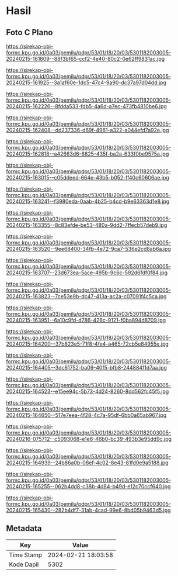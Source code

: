 # Hasil

## Foto C Plano

https://sirekap-obj-formc.kpu.go.id/0a03/pemilu/pdpr/53/01/18/20/03/5301182003005-20240215-161809--88f3bf65-ccf2-4e40-80c2-0e62ff9831ac.jpg

https://sirekap-obj-formc.kpu.go.id/0a03/pemilu/pdpr/53/01/18/20/03/5301182003005-20240215-161925--3a1af60e-1dc5-47c4-9a90-dc37a97d04dd.jpg

https://sirekap-obj-formc.kpu.go.id/0a03/pemilu/pdpr/53/01/18/20/03/5301182003005-20240215-162226--8fdda533-fdb5-4a6d-a7ec-473fb4810be6.jpg

https://sirekap-obj-formc.kpu.go.id/0a03/pemilu/pdpr/53/01/18/20/03/5301182003005-20240215-162408--dd237336-d69f-4961-a322-a044efd7a92e.jpg

https://sirekap-obj-formc.kpu.go.id/0a03/pemilu/pdpr/53/01/18/20/03/5301182003005-20240215-162818--a42663d6-8825-435f-ba2a-633f0be9575a.jpg

https://sirekap-obj-formc.kpu.go.id/0a03/pemilu/pdpr/53/01/18/20/03/5301182003005-20240215-163015--c05ddeed-664e-43b5-b052-ff40c60606ae.jpg

https://sirekap-obj-formc.kpu.go.id/0a03/pemilu/pdpr/53/01/18/20/03/5301182003005-20240215-163241--f3980eda-0aab-4b25-b4cd-b9e63363d1e8.jpg

https://sirekap-obj-formc.kpu.go.id/0a03/pemilu/pdpr/53/01/18/20/03/5301182003005-20240215-163355--8c83efde-be53-480a-9dd2-7ffecb57deb9.jpg

https://sirekap-obj-formc.kpu.go.id/0a03/pemilu/pdpr/53/01/18/20/03/5301182003005-20240215-163520--9ee68400-34fb-4e72-9ca7-536e2cd8ab6a.jpg

https://sirekap-obj-formc.kpu.go.id/0a03/pemilu/pdpr/53/01/18/20/03/5301182003005-20240215-163707--23d673ea-5ace-495b-9c6c-592d6fdf0f84.jpg

https://sirekap-obj-formc.kpu.go.id/0a03/pemilu/pdpr/53/01/18/20/03/5301182003005-20240215-163823--7ce53e9b-dc47-413a-ac2a-c07091f4c5ca.jpg

https://sirekap-obj-formc.kpu.go.id/0a03/pemilu/pdpr/53/01/18/20/03/5301182003005-20240215-163951--6a10c9fd-d786-428c-9121-f0ba894d8709.jpg

https://sirekap-obj-formc.kpu.go.id/0a03/pemilu/pdpr/53/01/18/20/03/5301182003005-20240215-164200--37b823e5-71f8-4fe4-a465-72cb5e84955e.jpg

https://sirekap-obj-formc.kpu.go.id/0a03/pemilu/pdpr/53/01/18/20/03/5301182003005-20240215-164405--3dc61752-ba09-40f5-bfb8-244884f1d7aa.jpg

https://sirekap-obj-formc.kpu.go.id/0a03/pemilu/pdpr/53/01/18/20/03/5301182003005-20240215-164523--e15ee94c-5b73-4d24-8260-8dd562fc45f5.jpg

https://sirekap-obj-formc.kpu.go.id/0a03/pemilu/pdpr/53/01/18/20/03/5301182003005-20240215-164650--517e7eea-4f28-4c7a-95df-6bb0a65ab967.jpg

https://sirekap-obj-formc.kpu.go.id/0a03/pemilu/pdpr/53/01/18/20/03/5301182003005-20240216-075712--c5093068-e1e6-46b0-bc39-493b3e95dd9c.jpg

https://sirekap-obj-formc.kpu.go.id/0a03/pemilu/pdpr/53/01/18/20/03/5301182003005-20240215-164939--24b86a0b-08ef-4c02-8e43-81fd0e9a5188.jpg

https://sirekap-obj-formc.kpu.go.id/0a03/pemilu/pdpr/53/01/18/20/03/5301182003005-20240215-165255--062b4dd8-c38b-4d84-b49d-e12c70ccf640.jpg

https://sirekap-obj-formc.kpu.go.id/0a03/pemilu/pdpr/53/01/18/20/03/5301182003005-20240215-165430--282b4df7-31ab-4cad-99e6-8bd05b9463d5.jpg


## Metadata

| Key        | Value               |
| ---------- | ------------------- |
| Time Stamp | 2024-02-21 18:03:58 |
| Kode Dapil | 5302                |



